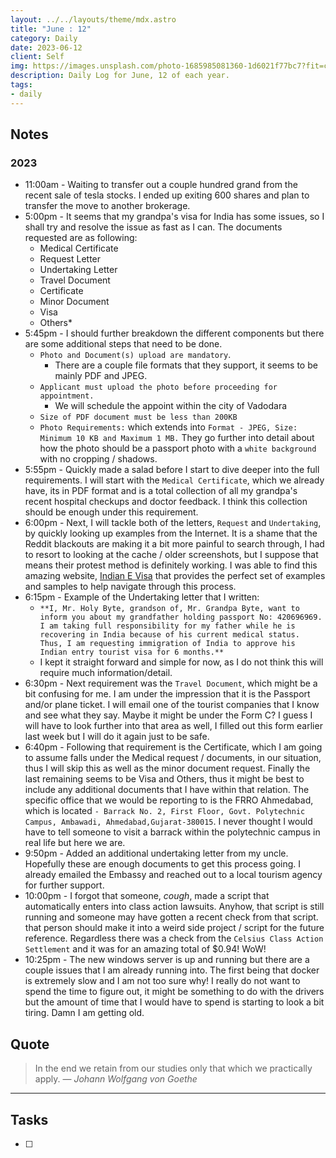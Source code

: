 ```yaml
---
layout: ../../layouts/theme/mdx.astro
title: "June : 12"
category: Daily
date: 2023-06-12
client: Self
img: https://images.unsplash.com/photo-1685985081360-1d6021f77bc7?fit=crop&q=85&w=1400&h=700
description: Daily Log for June, 12 of each year.
tags:
- daily
---
```


## Notes

### 2023
- 11:00am - Waiting to transfer out a couple hundred grand from the recent sale of tesla stocks. I ended up exiting 600 shares and plan to transfer the move to another brokerage. 
- 5:00pm - It seems that my grandpa's visa for India has some issues, so I shall try and resolve the issue as fast as I can. The documents requested are as following:
	- Medical Certificate
	- Request Letter
	- Undertaking Letter
	- Travel Document
	- Certificate
	- Minor Document
	- Visa
	- Others*
- 5:45pm - I should further breakdown the different components but there are some additional steps that need to be done.
	- `Photo and Document(s) upload are mandatory`.
		- There are a couple file formats that they support, it seems to be mainly PDF and JPEG.
	- `Applicant must upload the photo before proceeding for appointment. `
		- We will schedule the appoint within the city of Vadodara
	- `Size of PDF document must be less than 200KB`
	- `Photo Requirements:` which extends into `Format - JPEG, Size: Minimum 10 KB and Maximum 1 MB.` They go further into detail about how the photo should be a passport photo with a  `white background` with no cropping / shadows.
- 5:55pm - Quickly made a salad before I start to dive deeper into the full requirements. I will start with the `Medical Certificate`, which we already have, its in PDF format and is a total collection of all my grandpa's recent hospital checkups and doctor feedback. I think this collection should be enough under this requirement. 
- 6:00pm - Next, I will tackle both of the letters, `Request` and `Undertaking`, by quickly looking up examples from the Internet. It is a shame that the Reddit blackouts are making it a bit more painful to search through, I had to resort to looking at the cache / older screenshots, but I suppose that means their protest method is definitely working. I was able to find this amazing website, [Indian E Visa](https://indiaevisas.org/indian-visa-extension-online-application/) that provides the perfect set of examples and samples to help navigate through this process. 
- 6:15pm - Example of the Undertaking letter that I written:
	- `**I, Mr. Holy Byte, grandson of, Mr. Grandpa Byte, want to inform you about my grandfather holding passport No: 420696969. I am taking full responsibility for my father while he is recovering in India because of his current medical status. Thus, I am requesting immigration of India to approve his Indian entry tourist visa for 6 months.**`
	- I kept it straight forward and simple for now, as I do not think this will require much information/detail.
- 6:30pm - Next requirement was the `Travel Document`, which might be a bit confusing for me. I am under the impression that it is the Passport and/or plane ticket. I will email one of the tourist companies that I know and see what they say. Maybe it might be under the Form C? I guess I will have to look further into that area as well, I filled out this form earlier last week but I will do it again just to be safe.
- 6:40pm - Following that requirement is the Certificate, which I am going to assume falls under the Medical request / documents, in our situation, thus I will skip this as well as the minor document request. Finally the last remaining seems to be Visa and Others, thus it might be best to include any additional documents that I have within that relation. The specific office that we would be reporting to is the FRRO Ahmedabad, which is located `- Barrack No. 2, First Floor, Govt. Polytechnic Campus, Ambawadi, Ahmedabad,Gujarat-380015`. I never thought I would have to tell someone to visit a barrack within the polytechnic campus in real life but here we are.
- 9:50pm - Added an additional undertaking letter from my uncle. Hopefully these are enough documents to get this process going. I already emailed the Embassy and reached out to a local tourism agency for further support. 
- 10:00pm - I forgot that someone, *cough*, made a script that automatically enters into class action lawsuits. Anyhow, that script is still running and someone may have gotten a recent check from that script. that person should make it into a weird side project / script for the future reference. Regardless there was a check from the `Celsius Class Action Settlement` and it was for an amazing total of $0.94! WoW!
- 10:25pm - The new windows server is up and running but there are a couple issues that I am already running into. The first being that docker is extremely slow and I am not too sure why! I really do not want to spend the time to figure out, it might be something to do with the drivers but the amount of time that I would have to spend is starting to look a bit tiring. Damn I am getting old.
## Quote

> In the end we retain from our studies only that which we practically apply.
> — <cite>Johann Wolfgang von Goethe</cite>

---

## Tasks

- [ ]